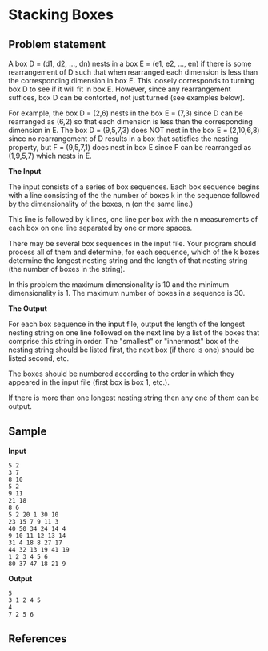 # Stacking Boxes

## Problem statement

A box D = (d1, d2, ..., dn) nests in a box E = (e1, e2, ..., en) if there is
some rearrangement of D such that when rearranged each dimension is less than
the corresponding dimension in box E. This loosely corresponds to turning box D
to see if it will fit in box E. However, since any rearrangement suffices, box
D can be contorted, not just turned (see examples below).

For example, the box D = (2,6) nests in the box E = (7,3) since D can be
rearranged as (6,2) so that each dimension is less than the corresponding
dimension in E. The box D = (9,5,7,3) does NOT nest in the box E = (2,10,6,8)
since no rearrangement of D results in a box that satisfies the nesting
property, but F = (9,5,7,1) does nest in box E since F can be rearranged as
(1,9,5,7) which nests in E. 

**The Input**

The input consists of a series of box sequences. Each box sequence begins with
a line consisting of the the number of boxes k in the sequence followed by the
dimensionality of the boxes, n (on the same line.)

This line is followed by k lines, one line per box with the n measurements of
each box on one line separated by one or more spaces.

There may be several box sequences in the input file. Your program should
process all of them and determine, for each sequence, which of the k boxes
determine the longest nesting string and the length of that nesting string (the
number of boxes in the string).

In this problem the maximum dimensionality is 10 and the minimum dimensionality
is 1. The maximum number of boxes in a sequence is 30.

**The Output**

For each box sequence in the input file, output the length of the longest
nesting string on one line followed on the next line by a list of the boxes
that comprise this string in order. The "smallest" or "innermost" box of
the nesting string should be listed first, the next box (if there is one)
should be listed second, etc.

The boxes should be numbered according to the order in which they appeared in
the input file (first box is box 1, etc.).

If there is more than one longest nesting string then any one of them can be
output.

## Sample

**Input**

    5 2
    3 7
    8 10
    5 2
    9 11
    21 18
    8 6
    5 2 20 1 30 10
    23 15 7 9 11 3
    40 50 34 24 14 4
    9 10 11 12 13 14
    31 4 18 8 27 17
    44 32 13 19 41 19
    1 2 3 4 5 6
    80 37 47 18 21 9

**Output**

    5
    3 1 2 4 5
    4
    7 2 5 6

## References



